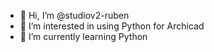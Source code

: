 - 👋 Hi, I’m @studiov2-ruben
- 👀 I’m interested in using Python for Archicad
- 🌱 I’m currently learning Python

<!---
studiov2-ruben/studiov2-ruben is a ✨ special ✨ repository because its `README.md` (this file) appears on your GitHub profile.
You can click the Preview link to take a look at your changes.
--->

